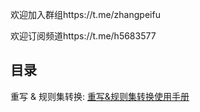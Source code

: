欢迎加入群组https://t.me/zhangpeifu

欢迎订阅频道https://t.me/h5683577

## 目录
重写 & 规则集转换:  [重写&规则集转换使用手册](https://github.com/chengkongyiban/stash/blob/main/Rewrite_Parser_Wiki/README.md)  


<!--
**chengkongyiban/chengkongyiban** is a ✨ _special_ ✨ repository because its `README.md` (this file) appears on your GitHub profile.

Here are some ideas to get you started:

- 🔭 I’m currently working on ...
- 🌱 I’m currently learning ...
- 👯 I’m looking to collaborate on ...
- 🤔 I’m looking for help with ...
- 💬 Ask me about ...
- 📫 How to reach me: ...
- 😄 Pronouns: ...
- ⚡ Fun fact: ...
-->
